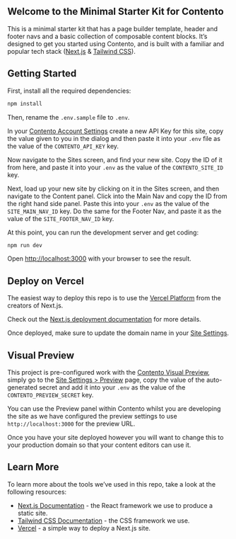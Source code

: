 ## Welcome to the Minimal Starter Kit for Contento

This is a minimal starter kit that has a page builder template, header and footer navs and a basic collection of
composable content blocks. It’s designed to get you started using Contento, and is built with a familiar and popular
tech stack ([Next.js](https://nextjs.org) & [Tailwind CSS](https://tailwindcss.com)).


## Getting Started

First, install all the required dependencies:

```bash
npm install
```

Then, rename the `.env.sample` file to `.env`.

In your [Contento Account Settings](https://app.contento.io/account/api-keys) create a new API Key for this site, copy the value given to you in the dialog
and then paste it into your `.env` file as the value of the `CONTENTO_API_KEY` key.

Now navigate to the Sites screen, and find your new site. Copy the ID of it from here, and paste it into your `.env` as
the value of the `CONTENTO_SITE_ID` key.

Next, load up your new site by clicking on it in the Sites screen, and then navigate to the Content panel. Click into
the Main Nav and copy the ID from the right hand side panel. Paste this into your `.env` as the value of the
`SITE_MAIN_NAV_ID` key. Do the same for the Footer Nav, and paste it as the value of the `SITE_FOOTER_NAV_ID` key.

At this point, you can run the development server and get coding:

```bash
npm run dev
```

Open [http://localhost:3000](http://localhost:3000) with your browser to see the result.


## Deploy on Vercel

The easiest way to deploy this repo is to use the [Vercel Platform](https://vercel.com/new) from the creators of Next.js.

Check out the [Next.js deployment documentation](https://nextjs.org/docs/deployment) for more details.

Once deployed, make sure to update the domain name in your [Site Settings](https://app.contento.io/settings).


## Visual Preview

This project is pre-configured work with the [Contento Visual Preview](https://www.contento.io/docs/sdk/next#visual-preview),
simply go to the [Site Settings > Preview](https://app.contento.io/settings/preview) page, copy the value of the
auto-generated secret and add it into your `.env` as the value of the `CONTENTO_PREVIEW_SECRET` key.

You can use the Preview panel within Contento whilst you are developing the site as we have configured the preview
settings to use `http://localhost:3000` for the preview URL.

Once you have your site deployed however you will want to change this to your production domain so that your content
editors can use it.


## Learn More

To learn more about the tools we’ve used in this repo, take a look at the following resources:

- [Next.js Documentation](https://nextjs.org/docs) - the React framework we use to produce a static site.
- [Tailwind CSS Documentation](https://tailwindcss.com) - the CSS framework we use.
- [Vercel](https://vercel.com) - a simple way to deploy a Next.js site.

